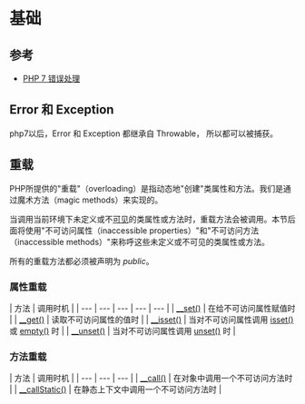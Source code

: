 # 基础

## 参考

* [PHP 7 错误处理](http://php.net/manual/zh/language.errors.php7.php)

## Error 和 Exception

php7以后，Error 和 Exception 都继承自 Throwable， 所以都可以被捕获。

## 重载

PHP所提供的"重载"（overloading）是指动态地"创建"类属性和方法。我们是通过魔术方法（magic methods）来实现的。

当调用当前环境下未定义或不[可见](http://php.net/manual/zh/language.oop5.visibility.php)的类属性或方法时，重载方法会被调用。本节后面将使用"不可访问属性（inaccessible properties）"和"不可访问方法（inaccessible methods）"来称呼这些未定义或不可见的类属性或方法。

所有的重载方法都必须被声明为 _public_。

### 属性重载

| 方法 | 调用时机 |
| --- | --- | --- | --- | --- |
|  [\_\_set\(\)](http://php.net/manual/zh/language.oop5.overloading.php#object.set) | 在给不可访问属性赋值时 |
|  [\_\_get\(\)](http://php.net/manual/zh/language.oop5.overloading.php#object.get) | 读取不可访问属性的值时 |
|  [\_\_isset\(\)](http://php.net/manual/zh/language.oop5.overloading.php#object.isset) | 当对不可访问属性调用 [isset\(\)](http://php.net/manual/zh/function.isset.php) 或 [empty\(\)](http://php.net/manual/zh/function.empty.php) 时 |
|  [\_\_unset\(\)](http://php.net/manual/zh/language.oop5.overloading.php#object.unset) | 当对不可访问属性调用 [unset\(\)](http://php.net/manual/zh/function.unset.php) 时 |

### 方法重载

| 方法 | 调用时机 |
| --- | --- | --- |
|  [\_\_call\(\)](http://php.net/manual/zh/language.oop5.overloading.php#object.call) | 在对象中调用一个不可访问方法时 |
|  [\_\_callStatic\(\)](http://php.net/manual/zh/language.oop5.overloading.php#object.callstatic) | 在静态上下文中调用一个不可访问方法时 |

